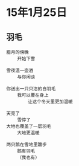 
# 15年1月25日


## 羽毛
	
	腊月的傍晚
		开始下雪

	雪夜温一壶酒
		与你闲谈
	
	你送出一只只洁的白羽毛	
		我可以覆在身上	
			让这个冬天里更加温暖

	天亮了
		雪停了
	大地也覆盖了一层羽毛
		大地更温暖

	两只鹅在雪地里踱步
		鹅有羽毛
		（我也有）

